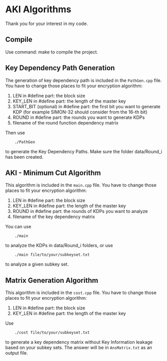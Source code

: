AKI Algorithms
==============

Thank you for your interest in my code.

Compile
-------------
Use command:
    make
to compile the project.

Key Dependency Path Generation
-------------
The generation of key dependency path is included in the ``PathGen.cpp`` file.
You have to change those places to fit your encryption algorithm:
1. LEN in #define part: the block size
2. KEY\_LEN in #define part: the length of the master key
3. START\_BIT (optional) in #define part: the first bit you want to generate KDP (for example SIMON-32 should consider from the 16-th bit)
4. ROUND in #define part: the rounds you want to generate KDPs
5. filename of the round function dependency matrix

Then use
```
    ./PathGen
```
to generate the Key Dependency Paths. Make sure the folder data/Round\_i has been created.

AKI - Minimum Cut Algorithm
---------------
This algorithm is included in the ``main.cpp`` file.
You have to change those places to fit your encryption algorithm:
1. LEN in #define part: the block size
2. KEY\_LEN in #define part: the length of the master key
3. ROUND in #define part: the rounds of KDPs you want to analyze
4. filename of the key dependency matrix

You can use
```
    ./main
```
to analyze the KDPs in data/Round\_i folders, or use
```
    ./main file/to/your/subkeyset.txt
```
to analyze a given subkey set.

Matrix Generation Algorithm
---------------------
This algorithm is included in the ``cost.cpp`` file.
You have to change those places to fit your encryption algorithm:
1. LEN in #define part: the block size
2. KEY\_LEN in #define part: the length of the master key

Use
```
    ./cost file/to/your/subkeyset.txt
```
to generate a key dependency matrix without Key Information leakage based on your subkey sets.
The answer will be in ``AnsMatrix.txt`` as an output file.
